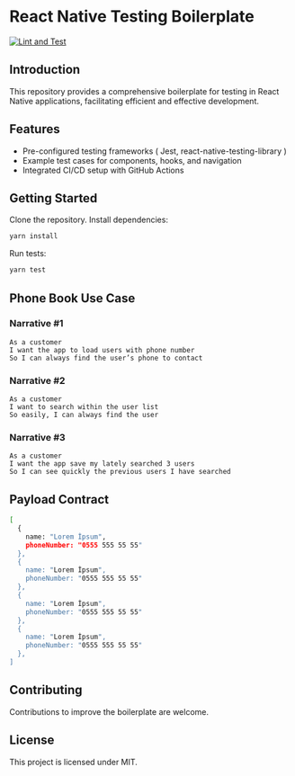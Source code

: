 # React Native Testing Boilerplate

[![Lint and Test](https://github.com/guvenkaranfil/TestingBoilerplate/actions/workflows/pr.yaml/badge.svg)](https://github.com/guvenkaranfil/TestingBoilerplate/actions/workflows/pr.yaml)

## Introduction

This repository provides a comprehensive boilerplate for testing in React Native applications, facilitating efficient and effective development.

## Features

- Pre-configured testing frameworks ( Jest, react-native-testing-library )
- Example test cases for components, hooks, and navigation
- Integrated CI/CD setup with GitHub Actions

## Getting Started

Clone the repository. Install dependencies:

```bash
yarn install
```

Run tests:

```bash
yarn test
```

## Phone Book Use Case

### Narrative #1

```
As a customer
I want the app to load users with phone number
So I can always find the user’s phone to contact
```

### Narrative #2

```
As a customer
I want to search within the user list
So easily, I can always find the user
```

### Narrative #3

```
As a customer
I want the app save my lately searched 3 users
So I can see quickly the previous users I have searched
```

## Payload Contract

```bash
[
  {
    name: "Lorem İpsum",
    phoneNumber: "0555 555 55 55"
  },
  {
    name: "Lorem İpsum",
    phoneNumber: "0555 555 55 55"
  },
  {
    name: "Lorem İpsum",
    phoneNumber: "0555 555 55 55"
  },
  {
    name: "Lorem İpsum",
    phoneNumber: "0555 555 55 55"
  },
]
```

## Contributing

Contributions to improve the boilerplate are welcome.

## License

This project is licensed under MIT.

